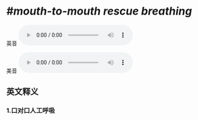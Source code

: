 # ***\#mouth-to-mouth rescue breathing*** 
英音
<audio src="./media/mouth-to-mouth rescue breathing1_AAC.aac" controls="controls"></audio>

美音
<audio src="./media/mouth-to-mouth rescue breathing2_AAC.aac" controls="controls"></audio>



  

英文释义
---
### 1.**口对口人工呼吸**  


